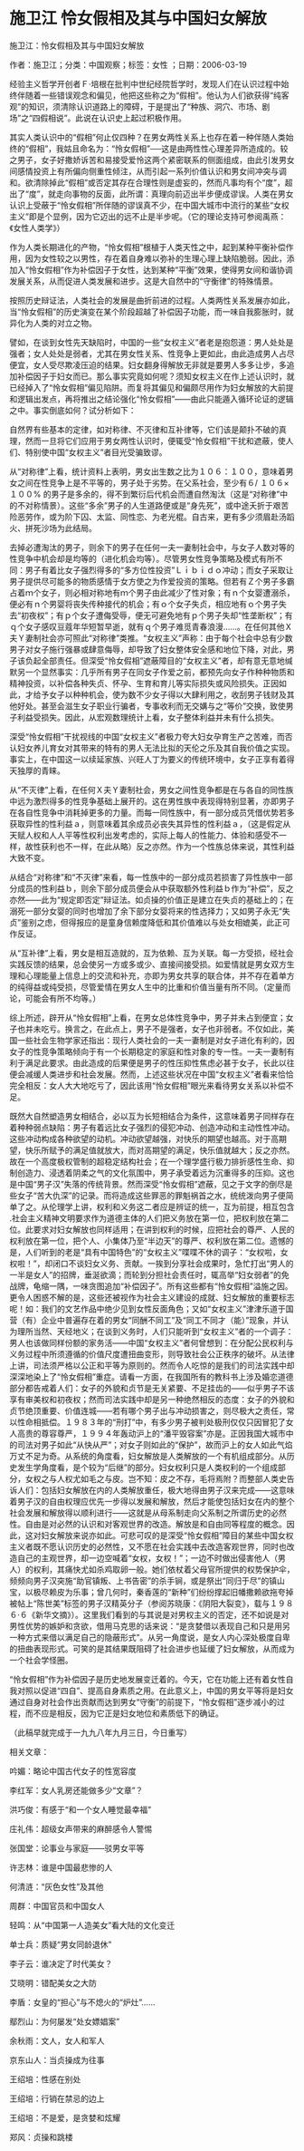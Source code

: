 # 施卫江  怜女假相及其与中国妇女解放

施卫江：怜女假相及其与中国妇女解放

作者：施卫江；分类：中国观察；标签：女性 ；日期：2006-03-19

经验主义哲学开创者Ｆ·培根在批判中世纪经院哲学时，发现人们在认识过程中始终伴随着一些错误观念和偏见，他把这些称之为“假相”。他认为人们欲获得“纯客观”的知识，须清除认识道路上的障碍，于是提出了“种族、洞穴、市场、剧场”之“四假相说”。此说在认识史上起过积极作用。

其实人类认识中的“假相”何止仅四种？在男女两性关系上也存在着一种伴随人类始终的“假相”，我姑且命名为：“怜女假相”──这是由两性性心理差异所造成的。较之男子，女子好撒娇诉苦和易接受爱怜这两个紧密联系的侧面组成，由此引发男女间感情投资上有所偏向侧重性倾注，从而引起一系列价值认识和男女间冲突与调和。欲清除掉此“假相”或否定其存在合理性则是虚妄的，然而凡事均有个“度”，超出了“度”，就走向事物的反面，此所谓：真理向前迈出半步便成谬误。人类在男女认识上受蔽于“怜女假相”所伴随的谬误真不少，在中国大城市中流行的某些“女权主义”即是个显例，因为它迈出的远不止是半步呢。（它的理论支持可参阅禹燕：《女性人类学》）

作为人类长期进化的产物，“怜女假相”根植于人类天性之中，起到某种平衡补偿作用，因为女性较之以男性，存在着自身难以弥补的生理心理上缺陷脆弱。因此，添加入“怜女假相”作为补偿因子于女性，达到某种“平衡”效果，使得男女间和谐协调发展关系，从而促进人类发展和进步。这是大自然中的“守衡律”的特殊情景。

按照历史辩证法，人类社会的发展是曲折前进的过程。人类两性关系发展亦如此，当“怜女假相”的历史演变在某个阶段超越了补偿因子功能，而一味自我膨胀时，就异化为人类的对立之物。

譬如，在谈到女性先天缺陷时，中国的一些“女权主义”者老是抱怨道：男人处处是强者；女人处处是弱者，尤其在男女性关系、性竞争上更如此，由此造成男人占尽便宜，女人受尽欺凌压迫的结果。妇女翻身得解放无非就是要男人多多让步，多追加补偿因子于妇女而已。那么事实究竟如何呢？须知女权主义在作上述认识时，就已经掉入了“怜女假相”偏见陷阱。而复将其偏见和偏颇尽用作为妇女解放的大前提和逻辑出发点，再将推出之结论强化“怜女假相”——由此只能遁入循环论证的逻辑之中。事实倒底如何？试分析如下：

自然界有些基本的定律，如对称律、不灭律和互补律等，它们该是颠扑不破的真理，然而一旦将它们应用于男女两性认识时，便辄受“怜女假相”干扰和遮蔽，使人们、特别使中国“女权主义”者目光受骗致谬。

从“对称律”上看，统计资料上表明，男女出生数之比为１０６：１００，意味着男女之间在性竞争上是不平等的，男子处于劣势。在父系社会，至少有６/ １０６×１００% 的男子是多余的，得不到繁衍后代机会而遭自然淘汰（这是“对称律”中的不对称情景）。这些“多余”男子的人生道路便或是“身先死”，或中途夭折于艰苦险恶劳作，或为阶下囚、太监、同性恋、为老光棍。自古来，更有多少须眉赴汤蹈火、拼死沙场为此结局。

去掉必遭淘汰的男子，则余下的男子在任何一夫一妻制社会中，与女子人数对等的性竞争中机会却是均等的（进化机会均等）。尽管男女性竞争策略及模式有所不同：男子有着比女子强烈得多的“多方位性投资”Ｌｉｂｉｄｏ冲动；而女子采取让男子提供尽可能多的物质感情于女方使之为作爱投资的策略。但若有Ｚ个男子多霸占着ｍ个女子，则必相对称地有ｍ个男子由此减少了性对象；有ｎ个女婴遭溺杀，便必有ｎ个男婴将丧失传种接代的机会；有ｏ个女子失贞，相应地有ｏ个男子失去“初夜权”；有ｐ个女子遭侮受辱，便无可避免地有ｐ个男子失却“性垄断权”；有ｑ个女子感叹豆蔻年华短暂早逝，就有ｑ个男子难觅青春浪漫……。在任何其他Ｘ夫Ｙ妻制社会亦可照此“对称律”类推。“女权主义”声称：由于每个社会中总有少数男子对女子施行强暴或肆意侮辱，却导致了妇女整体安全感和地位下降，对此，男子该负起全部责任。但深受“怜女假相”遮蔽障目的“女权主义”者，却有意无意地缄默另一个显然事实：几乎所有男子在同女子作爱之前，都预先向女子作种种物质和精神投资，以补偿各种失贞、怀孕、生育和育儿等实际损失或风险损失。正因如此，才给予女子以种种机会，使为数不少女子得以大肆利用之，收刮男子钱财及其他好处。甚至会滋生女子职业行骗者，专事收利而无交媾与之“等价”交换，致使男子利益受损失。因此，从宏观数理统计上看，女子整体利益并未有什么损失。

深受“怜女假相”干扰视线的中国“女权主义”者极力夸大妇女孕育生产之苦难，而否认妇女养儿育女对其带来的特有的男人无法比拟的天伦之乐及其自我价值之实现。事实上，在中国这一以续延家族、兴旺人丁为要义的传统环境中，女子正享有着得天独厚的青睐。

从“不灭律”上看，在任何Ｘ夫Ｙ妻制社会，男女之间性竞争都是在与各自的同性族中远为激烈得多的性竞争基础上展开的。这在男性族中表现得特别显著，亦即男子在各自性竞争中消耗掉更多的力量。而每一同性族中，有一部分成员凭借优势若多获取异性的性利益ａ，则意味着其余成员必丧失其异性的性利益ａ，（这是假定从天赋人权和人人平等性权利出发考虑的，实际上每人的性能力、体验和感受不一样，故性获利也不一样，在此从略）反之亦然。作为一个性族总体来说，其性利益大致不变。

从结合“对称律”和“不灭律”来看，每一性族中的一部分成员若损害了异性族中一部分成员的性利益ｂ，则余下部分成员便会从中获取额外性利益ｂ作为“补偿”，反之亦然——此为“规定即否定”辩证法。如贞操的价值正是建立在失贞的基础上的；在溺死一部分女婴的同时也增加了余下部分女婴将来的性选择力；又如男子永无“失贞”鉴别之虑，但得报应的是童身信赖度降低和其价值难以与处女相媲美，此正可作反证。

从“互补律”上看，男女是相互造就的，互为依赖、互为关联。每一方受损，经社会实践反馈的结果，总会使另一方或多或少、直接间接受损。如爱情就是男女双方生理和心理能量上信息上的交流和补充，亦即为男女共享的联合体，并不存在着单方的纯得益或纯受损，尽管爱情在男女人生中的比重和价值当量有所不同。（定量而论，可能会有所不均等。）

综上所述，辟开从“怜女假相”上看，在男女总体性竞争中，男子并未占到便宜；女子也并未吃亏。换言之，在此点上，男子不是强者，女子也非弱者。不仅如此，美国一些社会生物学家还指出：现行人类社会的一夫一妻制是对女子进化有利的，因女子的性竞争策略倾向于有一个长期稳定的家庭和性对象的专一性。一夫一妻制有利于满足此要求。由此造成的后果便是男子的性压抑性焦虑必甚于女子，长此以往便会减缓人类进步和社会发展。然而，上述这些状况在中国“女权主义”者看来恰恰完全相反：女人大大地吃亏了，因此该用“怜女假相”眼光来看待男女关系以补偿不足。

既然大自然塑造男女相结合，必以互为长短相结合为条件，这意味着男子同样存在着种种弱点缺陷：男子有着远比女子强烈的侵犯冲动、创造冲动和主动性性冲动。这些冲动构成各种欲望的动机。冲动欲望越强，对快乐的期望也越高。对于高期望，快乐所赋予的满足值就放大，而对高期望的满足，快乐值就越大；反之亦然。故在一个高度极权管制的超稳定结构社会；在一个理学盛行极力排折感性生命、抑制创造力、浸透着阴柔之气的文化氛围中，男子承受着远为沉重得多的压抑。这也是中国“男子汉”失落的传统背景。然而深受“怜女假相”遮蔽，见之于文字的倒尽是些女子“苦大仇深”的记录。而将造成这些罪恶的罪魁祸首之水，统统泼向男子便简单了之。从伦理学上讲，权利和义务这二者应是辨证的统一，互为前提，相互包含 .社会主义精神文明要求作为道德主体的人们把义务放在第一位，把权利放在第二位。此要求对妇女解放也同样适用；在讲到权利的时候，应把社会的尊严、人民的权利放在第一位，把个人、小集体乃至“半边天”的尊严、权利放在第二位。遗憾的是，人们听到的老是“具有中国特色”的“女权主义”喋喋不休的调子：“女权啦，女权啦！”，却闭口不谈妇女义务、贡献。一挨到分享社会成果时，急忙打出“男人的一半是女人”的招牌，垂涎欲滴；而轮到分担社会责任时，辄高举“妇女弱者”的免战牌，龟缩一隅，一味贪图追加“补偿因子”。所有这些都有“怜女假相”溢施之因。更令人困惑不解的是，这些还被视作为社会主义建设的成就、妇女解放的重要标志呢！如：我们的文艺作品中绝少见到女性反面角色；又如“女权主义”津津乐道于国营（有）企业中普遍存在着的男女“同酬不同工”及“同工不同才（能）”现象，并认为理所当然、天经地义；在谈到义务时，人们只能听到“女权主义”者的一个调子：男人也该做同样份额的家务活——中国“女权主义”者何曾想到：在分配公民权利与义务过程中所须遵循的价值尺度遭扭曲变形，则导致社会公正秩序的破坏。从法律上讲，司法须严格以公正和平等为原则的。然而令人吃惊的是我们的司法实践中却深深地染上了“怜女假相”重症。请看一方面，在我国所有的教科书上涉及婚恋道德部分都告戒着人们：女子的外貌和贞节是无关紧要、不足挂齿的——似乎男子不该享有审美权和初夜权；然而司法实践中却是另一种绝然相反的态度：女子的外貌和贞节绝顶重要、价值连城——若有哪个男子出与冲动损害之，则尽极大之责任，常以性命相抵偿。１９８３年的“刑打”中，有多少男子被判处极刑仅仅只因冒犯了女人高贵的尊容尊严，１９９４年轰动沪上的“潘平毁容案”亦是。正因我国大城市中的司法对男子如此“从快从严”；对女子则如此的“保护”，故而沪上的女人如此气焰万丈不足为奇。从系统的角度看，妇女解放是人类解放的一个有机组成部分。从历史发生学角度看，是个较为“后继”的部分。妇女权利只是人类权利的一个组成部分，女权之与人权尤如毛之与皮。岂不知：皮之不存，毛将焉附？而整部人类史告诉人们：包括妇女解放在内的人类解放重任，极大地得由男子汉来完成——这意味着男子汉的自由权理应优先一步得以发展和解放，然后才能使包括妇女在内的整个社会发展和解放得以顺利进行——这就是从母系制走向父系制之所谓历史的必然性。自由是对必然的认识和对客观世界的改造。解放是和自由同等程度的概念。因此，这对妇女解放来说亦如此。可悲可叹的是深受“怜女假相”障目的某些中国女权主义者既不愿认识历史的必然性，又不愿在社会实践中去改造客观世界，同时也改造自己的主观世界，却一边空喊着“女权，女权！”；一边不时做出侵害他人（男人）的权利，其痛快尤如杀鸡取卵一般。她们依杖着父母官所提供的权势保护伞，频频向男子汉突施“助官镇叛、上书告密”的杀手锏，或是祭出“同归于尽”的镇山宝，以极尽赖皮为乐事；曾几何时，秦香莲的“新种”们纷纷撑起旧幡撒赖欲拖夸掉被帖上“陈世美”标签的男子汉精英分子（参阅苏晓康：《阴阳大裂变》，载与１９８６·６《新华文摘》）。这里我们看到的与其说是对男权主义的否定，还不如说是对男性优势的嫉妒和贪欲，借用马克思的话来说：“是贪婪借以表现自己和只是用另一种方式来借以满足自己的隐蔽形式”。从另一角度说，是女人内心深处极度自卑的扭曲表现形式。可笑的是其结果既阻碍了社会进步也延缓了妇女解放，从而成为一个社会学怪圈。

“怜女假相”作为补偿因子是历史地发展变迁着的。今天，它在功能上还有着女性自我对照以促进“四自”、提高自身素质之用。在此意义上，中国的男女平等将是妇女通过自身对社会作出贡献而达到男女“守衡”的前提下，“怜女假相”逐步减小的过程，而不应是相反，因为它正是妇女地位和素质低下的确证。

（此稿早就完成于一九九八年九月三日，今日重写）



相关文章：

吟媚：略论中国古代女子的性宽容度

李红军：女人乳房还能做多少“文章”？

洪巧俊：有感于“和一个女人睡觉最幸福”

庄礼伟：超级女声带来的麻醉感令人警惕

张国堂：论事业与家庭——驳男女平等

许志林：谁是中国最悲惨的人

何清涟：“灰色女性”及其他

周群：中国官员和中国女人

轻鸣：从“中国第一人造美女”看大陆的文化变迁

单士兵：质疑“男女同龄退休”

李子云：谁决定了时代美女？

艾晓明：错配美女之大防

李盾：女皇的“担心”与不熄火的“炉灶”……

鄢烈山：为何屡发“处女嫖娼案”

余秋雨：文人，女人和军人

京东山人：当贞操成为往事

王绍培：性感在别处

王绍培：行销在禁忌的边上

王绍培：不是爱，是贪婪和炫耀

郑风：贞操和跳楼